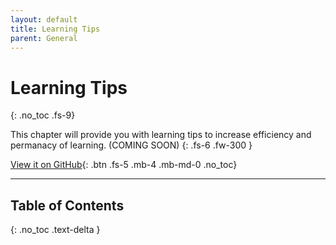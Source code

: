 ```yaml
---
layout: default
title: Learning Tips
parent: General
---
```


# Learning Tips
{: .no_toc .fs-9}

This chapter will provide you with learning tips to increase efficiency and permanacy of learning.  (COMING SOON)
{: .fs-6 .fw-300 }

[View it on GitHub](https://github.com/EmmanuelChristianos/EmmanuelChristianos.github.io){: .btn .fs-5 .mb-4 .mb-md-0 .no_toc}

---

## Table of Contents
{: .no_toc .text-delta }

